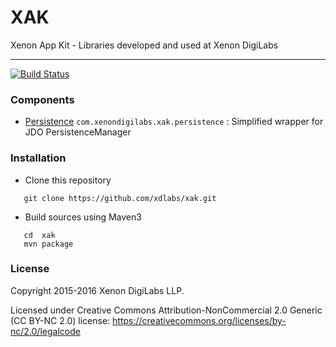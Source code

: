 # XAK
Xenon App Kit - Libraries developed and used at Xenon DigiLabs

--------------------------------------------------------------

[![Build Status](http://ci.xenondigilabs.com/job/Xenon%20App%20Kit/badge/icon)](http://ci.xenondigilabs.com/job/Xenon%20App%20Kit/)

### Components

* [Persistence](persistence/)
  `com.xenondigilabs.xak.persistence` : Simplified wrapper for JDO PersistenceManager

### Installation

 * Clone this repository
```
   git clone https://github.com/xdlabs/xak.git
``` 
 * Build sources using Maven3
```
   cd  xak
   mvn package
```


### License
Copyright 2015-2016 Xenon DigiLabs LLP.

Licensed under Creative Commons Attribution-NonCommercial 2.0 Generic (CC BY-NC 2.0) license: https://creativecommons.org/licenses/by-nc/2.0/legalcode

